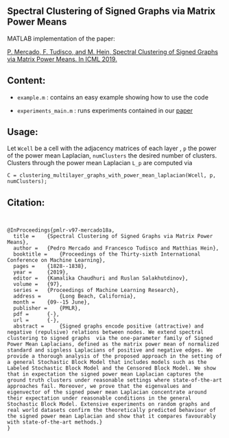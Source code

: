 ## Spectral Clustering of Signed Graphs via Matrix Power Means

MATLAB implementation of the paper:

[P. Mercado, F. Tudisco, and M. Hein, Spectral Clustering of Signed Graphs via Matrix Power Means. In ICML 2019.](https://melopeo.github.io/)

## Content:
- `example.m` : contains an easy example showing how to use the code

- `experiments_main.m` : runs experiments contained in our [paper](https://melopeo.github.io/)
 
## Usage:
Let `Wcell` be a cell with the adjacency matrices of each layer , `p` the power of the power mean Laplacian, `numClusters` the desired number of clusters. Clusters through the power mean Laplacian `L_p` are computed via
```
C = clustering_multilayer_graphs_with_power_mean_laplacian(Wcell, p, numClusters);
```

## Citation:
```


@InProceedings{pmlr-v97-mercado18a,
  title = 	 {Spectral Clustering of Signed Graphs via Matrix Power Means},
  author = 	 {Pedro Mercado and Francesco Tudisco and Matthias Hein},
  booktitle = 	 {Proceedings of the Thirty-sixth International Conference on Machine Learning},
  pages = 	 {1828--1838},
  year = 	 {2019},
  editor = 	 {Kamalika Chaudhuri and Ruslan Salakhutdinov},
  volume = 	 {97},
  series = 	 {Proceedings of Machine Learning Research},
  address = 	 {Long Beach, California},
  month = 	 {09--15 June},
  publisher = 	 {PMLR},
  pdf = 	 {-},
  url = 	 {-},
  abstract = 	 {Signed graphs encode positive (attractive) and negative (repulsive) relations between nodes. We extend spectral clustering to signed graphs  via the one-parameter family of Signed Power Mean Laplacians, defined as the matrix power mean of normalized standard and signless Laplacians of positive and negative edges. We provide a thorough analysis of the proposed approach in the setting of a general Stochastic Block Model that includes models such as the Labeled Stochastic Block Model and the Censored Block Model. We show that in expectation the signed power mean Laplacian captures the  ground truth clusters under reasonable settings where state-of-the-art approaches fail. Moreover, we prove that the eigenvalues and  eigenvector of the signed power mean Laplacian concentrate around their expectation under reasonable conditions in the general Stochastic Block Model. Extensive experiments on random graphs and real world datasets confirm the theoretically predicted behaviour of the signed power mean Laplacian and show that it compares favourably with state-of-the-art methods.}
}

```
